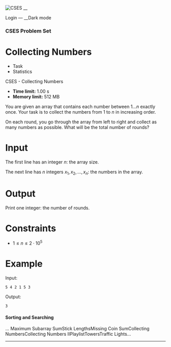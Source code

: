 ![CSES](/logo.png?1) __

Login — __Dark mode

### CSES Problem Set

# Collecting Numbers

  * Task
  * Statistics

CSES - Collecting Numbers

  * **Time limit:** 1.00 s
  * **Memory limit:** 512 MB

You are given an array that contains each number between $1 \dots n$ exactly
once. Your task is to collect the numbers from $1$ to $n$ in increasing order.

On each round, you go through the array from left to right and collect as many
numbers as possible. What will be the total number of rounds?

# Input

The first line has an integer $n$: the array size.

The next line has $n$ integers $x_1,x_2,\dots,x_n$: the numbers in the array.

# Output

Print one integer: the number of rounds.

# Constraints

  * $1 \le n \le 2 \cdot 10^5$

# Example

Input:

``` 5 4 2 1 5 3 ```

Output:

``` 3 ```

#### Sorting and Searching

... Maximum Subarray SumStick LengthsMissing Coin SumCollecting
NumbersCollecting Numbers IIPlaylistTowersTraffic Lights...

* * *


